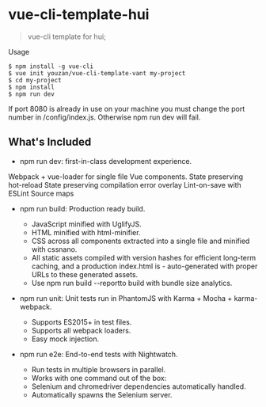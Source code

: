 # vue-cli-template-hui

> vue-cli template for hui;

Usage

```
$ npm install -g vue-cli
$ vue init youzan/vue-cli-template-vant my-project
$ cd my-project
$ npm install
$ npm run dev
```

If port 8080 is already in use on your machine you must change the port number in /config/index.js. Otherwise npm run dev will fail.

## What's Included

- npm run dev: first-in-class development experience.

Webpack + vue-loader for single file Vue components.
State preserving hot-reload
State preserving compilation error overlay
Lint-on-save with ESLint
Source maps

- npm run build: Production ready build.

  - JavaScript minified with UglifyJS.
  - HTML minified with html-minifier.
  - CSS across all components extracted into a single file and minified with cssnano.
  - All static assets compiled with version hashes for efficient long-term caching, and a production index.html is - auto-generated with proper URLs to these generated assets.
  - Use npm run build --reportto build with bundle size analytics.

- npm run unit: Unit tests run in PhantomJS with Karma + Mocha + karma-webpack.

  - Supports ES2015+ in test files.
  - Supports all webpack loaders.
  - Easy mock injection.

- npm run e2e: End-to-end tests with Nightwatch.

  - Run tests in multiple browsers in parallel.
  - Works with one command out of the box:
  - Selenium and chromedriver dependencies automatically handled.
  - Automatically spawns the Selenium server.
